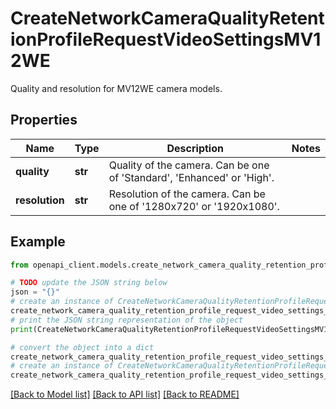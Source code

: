 # CreateNetworkCameraQualityRetentionProfileRequestVideoSettingsMV12WE

Quality and resolution for MV12WE camera models.

## Properties

Name | Type | Description | Notes
------------ | ------------- | ------------- | -------------
**quality** | **str** | Quality of the camera. Can be one of &#39;Standard&#39;, &#39;Enhanced&#39; or &#39;High&#39;. | 
**resolution** | **str** | Resolution of the camera. Can be one of &#39;1280x720&#39; or &#39;1920x1080&#39;. | 

## Example

```python
from openapi_client.models.create_network_camera_quality_retention_profile_request_video_settings_mv12_we import CreateNetworkCameraQualityRetentionProfileRequestVideoSettingsMV12WE

# TODO update the JSON string below
json = "{}"
# create an instance of CreateNetworkCameraQualityRetentionProfileRequestVideoSettingsMV12WE from a JSON string
create_network_camera_quality_retention_profile_request_video_settings_mv12_we_instance = CreateNetworkCameraQualityRetentionProfileRequestVideoSettingsMV12WE.from_json(json)
# print the JSON string representation of the object
print(CreateNetworkCameraQualityRetentionProfileRequestVideoSettingsMV12WE.to_json())

# convert the object into a dict
create_network_camera_quality_retention_profile_request_video_settings_mv12_we_dict = create_network_camera_quality_retention_profile_request_video_settings_mv12_we_instance.to_dict()
# create an instance of CreateNetworkCameraQualityRetentionProfileRequestVideoSettingsMV12WE from a dict
create_network_camera_quality_retention_profile_request_video_settings_mv12_we_from_dict = CreateNetworkCameraQualityRetentionProfileRequestVideoSettingsMV12WE.from_dict(create_network_camera_quality_retention_profile_request_video_settings_mv12_we_dict)
```
[[Back to Model list]](../README.md#documentation-for-models) [[Back to API list]](../README.md#documentation-for-api-endpoints) [[Back to README]](../README.md)


